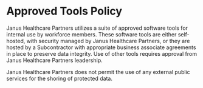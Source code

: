 # Approved Tools Policy

Janus Healthcare Partners utilizes a suite of approved software tools for internal use by workforce members. These software tools are either self-hosted, with security managed by Janus Healthcare Partners, or they are hosted by a Subcontractor with appropriate business associate agreements in place to preserve data integrity. Use of other tools requires approval from Janus Healthcare Partners leadership.

Janus Healthcare Partners does not permit the use of any external public services for the shoring of protected data.
